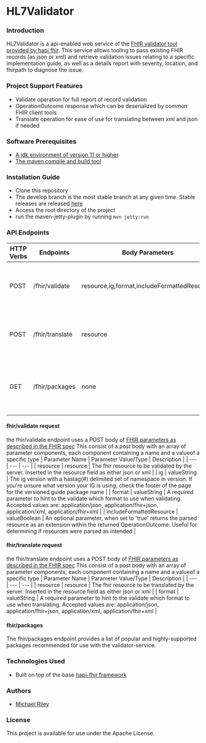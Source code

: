 # HL7Validator
### Introduction
HL7Validator is a api-enabled web service of the [FHIR validator tool provided by hapi fhir](https://confluence.hl7.org/display/FHIR/Using+the+FHIR+Validator).
This service allows tooling to pass existing FHIR records (as json or xml) and retrieve validation issues relating to a specific implementation guide, as well as a details report with severity, location, and fhirpath to diagnose the issue.
### Project Support Features
* Validate operation for full report of record validation
* OperationOutcome response which can be deserialized by common FHIR client tools
* Translate operation for ease of use for translating between xml and json if needed

### Software Prerequisites
* [A jdk environment of version 11 or higher](https://www.oracle.com/java/technologies/downloads/)
* [The maven compile and build tool](https://maven.apache.org/)
### Installation Guide
* Clone this repository
* The develop branch is the most stable branch at any given time. Stable releases are released [here](https://github.gatech.edu/HDAP/HL7ValidatorService/releases)
* Access the root directory of the project
* run the maven-jetty-plugin by running ```mvn jetty:run```
### API Endpoints
| HTTP Verbs | Endpoints | Body Parameters | Action |
| --- | --- | --- | --- |
| POST | /fhir/validate | resource,ig,format,includeFormattedResource | Validate FHIR resource against provided Implementation Guide(IG) |
| POST | /fhir/translate | resource | Translate from json-to-xml or xml-to-json based on the content-type header |
| GET | /fhir/packages | none | Retrieves all commonly-supported IG packages recommended for use in this service |
#### fhir/validate request
the fhir/validate endpoint uses a POST body of [FHIR parameters as described in the FHIR spec](https://hl7.org/fhir/R4/parameters.html)
This consist of a post body with an array of parameter components, each component containing a name and a valueof a specific type
| Parameter Name | Parameter Value/Type | Description |
| --- | --- | --- |
| resource | resource | The fhir resource to be validated by the server. Inserted in the resource field as either json or xml |
| ig | valueString | The ig version with a hastag(#) delimited set of namespace in version. If you're unsure what version your IG is using, check the footer of the page for the versioned guide package name |
| format | valueString | A required parameter to hint to the validate which format to use when validating. Accepted values are: application/json, application/fhir+json, application/xml, application/fhir+xml |
| includeFormattedResource | valueBoolean | An optional parameter, when set to 'true' returns the parsed resource as an extension within the returned OperationOutcome. Useful for determining if resources were parsed as intended |
#### fhir/translate request
the fhir/translate endpoint uses a POST body of [FHIR parameters as described in the FHIR spec](https://hl7.org/fhir/R4/parameters.html)
This consist of a post body with an array of parameter components, each component containing a name and a valueof a specific type
| Parameter Name | Parameter Value/Type | Description |
| --- | --- | --- |
| resource | resource | The fhir resource to be translated by the server. Inserted in the resource field as either json or xml |
| format | valueString | A required parameter to hint to the validate which format to use when translating. Accepted values are: application/json, application/fhir+json, application/xml, application/fhir+xml |
#### fhir/packages
The fhir/packages endpoint provides a list of popular and highly-supported packages recommended for use with the validator-service.
### Technologies Used
* Built on top of the base [hapi-fhir framework](https://hapifhir.io/)
### Authors
* [Michael Riley](Michael.Riley@gtri.gatech.edu)
### License
This project is available for use under the Apache License.
